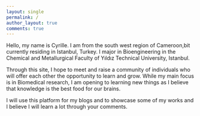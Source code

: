 ```yaml
---
layout: single
permalink: /
author_layout: true
comments: true
---
```


Hello, my name is Cyrille. I am from the south west region of Cameroon,bit currently residing in Istanbul, Turkey. I major in Bioengineering in the Chemical and Metallurgical Faculty of Yıldız Technical University, Istanbul.  

Through this site, I hope to meet and raise a community of individuals who will offer each other the opportunity to learn and grow. While my main focus is in Biomedical research, I am opening to learning new things as I believe that knowledge is the best food for our brains. 

I will use this platform for my blogs and to showcase some of my works and I believe I will learn a lot through your comments.  
